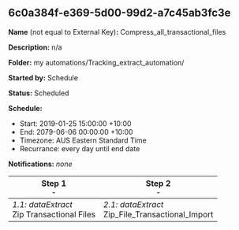 ## 6c0a384f-e369-5d00-99d2-a7c45ab3fc3e

**Name** (not equal to External Key)**:** Compress_all_transactional_files

**Description:** n/a

**Folder:** my automations/Tracking_extract_automation/

**Started by:** Schedule

**Status:** Scheduled

**Schedule:**

* Start: 2019-01-25 15:00:00 +10:00
* End: 2079-06-06 00:00:00 +10:00
* Timezone: AUS Eastern Standard Time
* Recurrance: every day until end date

**Notifications:** _none_


| Step 1<br>_<small>-</small>_ | Step 2<br>_<small>-</small>_ |
| --- | --- |
| _1.1: dataExtract_<br>Zip Transactional Files | _2.1: dataExtract_<br>Zip_File_Transactional_Import |
